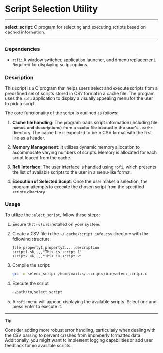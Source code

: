 # Script Selection Utility

---

**select_script**: C program for selecting and executing scripts based on cached information.

---

### Dependencies

- `rofi`: A window switcher, application launcher, and dmenu replacement. Required for displaying script options.

### Description

This script is a C program that helps users select and execute scripts from a predefined set of scripts stored in CSV format in a cache file. The program uses the `rofi` application to display a visually appealing menu for the user to pick a script.

The core functionality of the script is outlined as follows:

1. **Cache file handling**: The program loads script information (including file names and descriptions) from a cache file located in the user's `.cache` directory. The cache file is expected to be in CSV format with the first line as a header.
   
2. **Memory Management**: It utilizes dynamic memory allocation to accommodate varying numbers of scripts. Memory is allocated for each script loaded from the cache.

3. **Rofi Interface**: The user interface is handled using `rofi`, which presents the list of available scripts to the user in a menu-like format.

4. **Execution of Selected Script**: Once the user makes a selection, the program attempts to execute the chosen script from the specified scripts directory.

### Usage

To utilize the `select_script`, follow these steps:

1. Ensure that `rofi` is installed on your system.
2. Create a CSV file in the `~/.cache/script_info.csv` directory with the following structure:
   ```
   file,property1,property2,...,description
   script1.sh,,,,"This is script 1"
   script2.sh,,,,"This is script 2"
   ```

3. Compile the script:
   ```bash
   gcc -o select_script /home/matias/.scripts/bin/select_script.c
   ```

4. Execute the script:
   ```bash
   ~/path/to/select_script
   ```

5. A `rofi` menu will appear, displaying the available scripts. Select one and press Enter to execute it.

---

> [!TIP]  
> Consider adding more robust error handling, particularly when dealing with the CSV parsing to prevent crashes from improperly formatted data. Additionally, you might want to implement logging capabilities or add user feedback for no available scripts.
